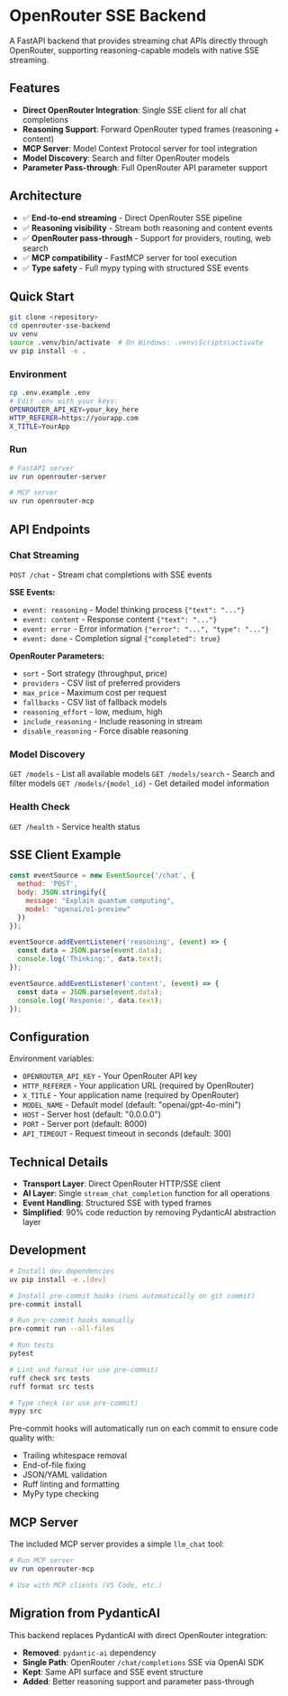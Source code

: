 # OpenRouter SSE Backend

A FastAPI backend that provides streaming chat APIs directly through OpenRouter, supporting reasoning-capable models with native SSE streaming.

## Features

- **Direct OpenRouter Integration**: Single SSE client for all chat completions
- **Reasoning Support**: Forward OpenRouter typed frames (reasoning + content)
- **MCP Server**: Model Context Protocol server for tool integration
- **Model Discovery**: Search and filter OpenRouter models
- **Parameter Pass-through**: Full OpenRouter API parameter support

## Architecture

- ✅ **End-to-end streaming** - Direct OpenRouter SSE pipeline
- ✅ **Reasoning visibility** - Stream both reasoning and content events
- ✅ **OpenRouter pass-through** - Support for providers, routing, web search
- ✅ **MCP compatibility** - FastMCP server for tool execution
- ✅ **Type safety** - Full mypy typing with structured SSE events

## Quick Start

```bash
git clone <repository>
cd openrouter-sse-backend
uv venv
source .venv/bin/activate  # On Windows: .venv\Scripts\activate
uv pip install -e .
```

### Environment

```bash
cp .env.example .env
# Edit .env with your keys:
OPENROUTER_API_KEY=your_key_here
HTTP_REFERER=https://yourapp.com
X_TITLE=YourApp
```

### Run

```bash
# FastAPI server
uv run openrouter-server

# MCP server
uv run openrouter-mcp
```

## API Endpoints

### Chat Streaming

`POST /chat` - Stream chat completions with SSE events

**SSE Events:**
- `event: reasoning` - Model thinking process `{"text": "..."}`
- `event: content` - Response content `{"text": "..."}`
- `event: error` - Error information `{"error": "...", "type": "..."}`
- `event: done` - Completion signal `{"completed": true}`

**OpenRouter Parameters:**
- `sort` - Sort strategy (throughput, price)
- `providers` - CSV list of preferred providers
- `max_price` - Maximum cost per request
- `fallbacks` - CSV list of fallback models
- `reasoning_effort` - low, medium, high
- `include_reasoning` - Include reasoning in stream
- `disable_reasoning` - Force disable reasoning

### Model Discovery

`GET /models` - List all available models
`GET /models/search` - Search and filter models
`GET /models/{model_id}` - Get detailed model information

### Health Check

`GET /health` - Service health status

## SSE Client Example

```javascript
const eventSource = new EventSource('/chat', {
  method: 'POST',
  body: JSON.stringify({
    message: "Explain quantum computing",
    model: "openai/o1-preview"
  })
});

eventSource.addEventListener('reasoning', (event) => {
  const data = JSON.parse(event.data);
  console.log('Thinking:', data.text);
});

eventSource.addEventListener('content', (event) => {
  const data = JSON.parse(event.data);
  console.log('Response:', data.text);
});
```

## Configuration

Environment variables:

- `OPENROUTER_API_KEY` - Your OpenRouter API key
- `HTTP_REFERER` - Your application URL (required by OpenRouter)
- `X_TITLE` - Your application name (required by OpenRouter)
- `MODEL_NAME` - Default model (default: "openai/gpt-4o-mini")
- `HOST` - Server host (default: "0.0.0.0")
- `PORT` - Server port (default: 8000)
- `API_TIMEOUT` - Request timeout in seconds (default: 300)

## Technical Details

- **Transport Layer**: Direct OpenRouter HTTP/SSE client
- **AI Layer**: Single `stream_chat_completion` function for all operations
- **Event Handling**: Structured SSE with typed frames
- **Simplified**: 90% code reduction by removing PydanticAI abstraction layer

## Development

```bash
# Install dev dependencies
uv pip install -e .[dev]

# Install pre-commit hooks (runs automatically on git commit)
pre-commit install

# Run pre-commit hooks manually
pre-commit run --all-files

# Run tests
pytest

# Lint and format (or use pre-commit)
ruff check src tests
ruff format src tests

# Type check (or use pre-commit)
mypy src
```

Pre-commit hooks will automatically run on each commit to ensure code quality with:
- Trailing whitespace removal
- End-of-file fixing
- JSON/YAML validation
- Ruff linting and formatting
- MyPy type checking

## MCP Server

The included MCP server provides a simple `llm_chat` tool:

```bash
# Run MCP server
uv run openrouter-mcp

# Use with MCP clients (VS Code, etc.)
```

## Migration from PydanticAI

This backend replaces PydanticAI with direct OpenRouter integration:

- **Removed**: `pydantic-ai` dependency
- **Single Path**: OpenRouter `/chat/completions` SSE via OpenAI SDK
- **Kept**: Same API surface and SSE event structure
- **Added**: Better reasoning support and parameter pass-through
